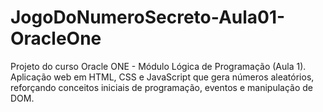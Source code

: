 # JogoDoNumeroSecreto-Aula01-OracleOne
Projeto do curso Oracle ONE - Módulo Lógica de Programação (Aula 1). Aplicação web em HTML, CSS e JavaScript que gera números aleatórios, reforçando conceitos iniciais de programação, eventos e manipulação de DOM.
